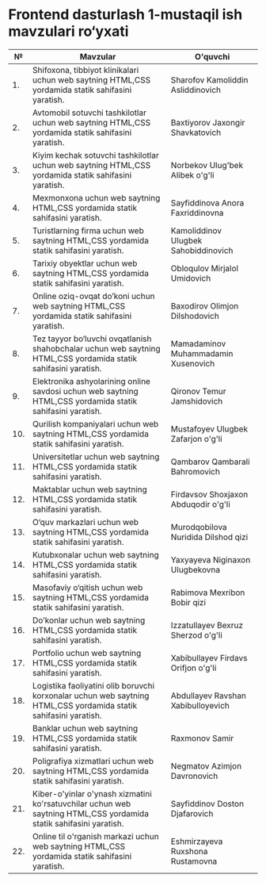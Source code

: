 # Frontend dasturlash 1-mustaqil ish mavzulari ro‘yxati
| №        | Mavzular | O'quvchi |
| -------- | ------- | ------- |
| 1. | Shifoxona, tibbiyot klinikalari uchun web saytning HTML,CSS yordamida statik sahifasini yaratish.       | Sharofov Kamoliddin Asliddinovich |
| 2. | Avtomobil sotuvchi tashkilotlar uchun web saytning HTML,CSS yordamida statik sahifasini yaratish.|Baxtiyorov Jaxongir Shavkatovich|
| 3. | Kiyim kechak sotuvchi tashkilotlar uchun web saytning HTML,CSS yordamida statik sahifasini yaratish. |Norbekov Ulug'bek Alibek o'g'li |
|4. | Mexmonxona uchun web saytning HTML,CSS yordamida statik sahifasini yaratish. | Sayfiddinova Anora Faxriddinovna|
| 5. | Turistlarning firma uchun web saytning HTML,CSS yordamida statik sahifasini yaratish.|Kamoliddinov Ulugbek Sahobiddinovich |
| 6. | Tarixiy obyektlar uchun web saytning HTML,CSS yordamida statik sahifasini yaratish.|Obloqulov Mirjalol Umidovich |
| 7. | Online oziq-ovqat do’koni uchun web saytning HTML,CSS yordamida statik sahifasini yaratish.|Baxodirov Olimjon Dilshodovich |
| 8. | Tez tayyor bo‘luvchi ovqatlanish shahobchalar uchun web saytning HTML,CSS yordamida statik sahifasini yaratish.|Mamadaminov Muhammadamin Xusenovich |
| 9. | Elektronika ashyolarining online savdosi uchun web saytning HTML,CSS yordamida statik sahifasini yaratish.| Qironov Temur Jamshidovich|
| 10. | Qurilish kompaniyalari uchun web saytning HTML,CSS yordamida statik sahifasini yaratish. |Mustafoyev Ulugbek Zafarjon o'g'li |
| 11. | Universitetlar uchun web saytning HTML,CSS yordamida statik sahifasini yaratish. | Qambarov Qambarali Bahromovich|
| 12. | Maktablar uchun web saytning HTML,CSS yordamida statik sahifasini yaratish. | Firdavsov Shoxjaxon Abduqodir o'g'li|
| 13. | O‘quv markazlari uchun web saytning HTML,CSS yordamida statik sahifasini yaratish. | Murodqobilova Nuridida Dilshod qizi|
| 14. | Kutubxonalar uchun web saytning HTML,CSS yordamida statik sahifasini yaratish. |Yaxyayeva Niginaxon Ulugbekovna |
| 15. | Masofaviy o‘qitish uchun web saytning HTML,CSS yordamida statik sahifasini yaratish. | Rabimova Mexribon Bobir qizi|
| 16. | Do’konlar uchun web saytning HTML,CSS yordamida statik sahifasini yaratish.| Izzatullayev Bexruz Sherzod o'g'li|
| 17. | Portfolio uchun web saytning HTML,CSS yordamida statik sahifasini yaratish. | Xabibullayev Firdavs Orifjon o'g'li|
| 18. | Logistika faoliyatini olib boruvchi korxonalar uchun web saytning HTML,CSS yordamida statik sahifasini yaratish. |Abdullayev Ravshan Xabibulloyevich |
| 19. | Banklar uchun web saytning HTML,CSS yordamida statik sahifasini yaratish. | Raxmonov Samir|
| 20. | Poligrafiya xizmatlari uchun web saytning HTML,CSS yordamida statik sahifasini yaratish. | Negmatov Azimjon Davronovich|
| 21. | Kiber-o'yinlar o'ynash xizmatini ko'rsatuvchilar uchun web saytning HTML,CSS yordamida statik sahifasini yaratish.| Sayfiddinov Doston Djafarovich|
| 22. | Online til o'rganish markazi uchun web saytning HTML,CSS yordamida statik sahifasini yaratish.  | Eshmirzayeva Ruxshona Rustamovna|
